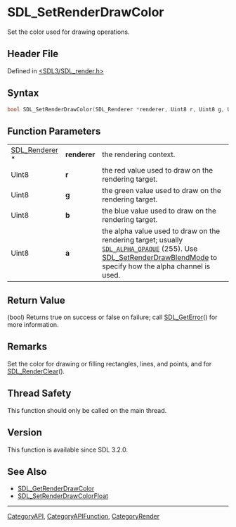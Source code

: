 # SDL_SetRenderDrawColor

Set the color used for drawing operations.

## Header File

Defined in [<SDL3/SDL_render.h>](https://github.com/libsdl-org/SDL/blob/main/include/SDL3/SDL_render.h)

## Syntax

```c
bool SDL_SetRenderDrawColor(SDL_Renderer *renderer, Uint8 r, Uint8 g, Uint8 b, Uint8 a);
```

## Function Parameters

|                                |              |                                                                                                                                                                                                                    |
| ------------------------------ | ------------ | ------------------------------------------------------------------------------------------------------------------------------------------------------------------------------------------------------------------ |
| [SDL_Renderer](SDL_Renderer) * | **renderer** | the rendering context.                                                                                                                                                                                             |
| Uint8                          | **r**        | the red value used to draw on the rendering target.                                                                                                                                                                |
| Uint8                          | **g**        | the green value used to draw on the rendering target.                                                                                                                                                              |
| Uint8                          | **b**        | the blue value used to draw on the rendering target.                                                                                                                                                               |
| Uint8                          | **a**        | the alpha value used to draw on the rendering target; usually [`SDL_ALPHA_OPAQUE`](SDL_ALPHA_OPAQUE) (255). Use [SDL_SetRenderDrawBlendMode](SDL_SetRenderDrawBlendMode) to specify how the alpha channel is used. |

## Return Value

(bool) Returns true on success or false on failure; call
[SDL_GetError](SDL_GetError)() for more information.

## Remarks

Set the color for drawing or filling rectangles, lines, and points, and for
[SDL_RenderClear](SDL_RenderClear)().

## Thread Safety

This function should only be called on the main thread.

## Version

This function is available since SDL 3.2.0.

## See Also

- [SDL_GetRenderDrawColor](SDL_GetRenderDrawColor)
- [SDL_SetRenderDrawColorFloat](SDL_SetRenderDrawColorFloat)






----
[CategoryAPI](CategoryAPI), [CategoryAPIFunction](CategoryAPIFunction), [CategoryRender](CategoryRender)

